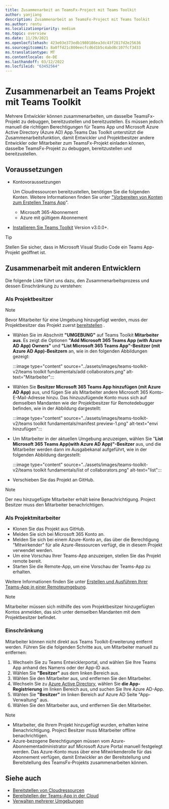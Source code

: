 ```yaml
---
title: Zusammenarbeit an TeamsFx-Project mit Teams Toolkit
author: yanjiang
description: Zusammenarbeit an TeamsFx-Project mit Teams Toolkit
ms.author: rentu
ms.localizationpriority: medium
ms.topic: overview
ms.date: 11/29/2021
ms.openlocfilehash: 423e03e373edb1980186ea3dc43f2817d2e25636
ms.sourcegitcommit: 8a0ffd21c800eecfcd6d1b5c4abd8c107fcf3d33
ms.translationtype: MT
ms.contentlocale: de-DE
ms.lasthandoff: 03/12/2022
ms.locfileid: "63452564"
---
```

# <a name="collaborate-on-teams-project-using-teams-toolkit"></a>Zusammenarbeit an Teams Projekt mit Teams Toolkit

Mehrere Entwickler können zusammenarbeiten, um dasselbe TeamsFx-Projekt zu debuggen, bereitzustellen und bereitzustellen. Es müssen jedoch manuell die richtigen Berechtigungen für Teams App und Microsoft Azure Active Directory (Azure AD) App.Teams  Das Toolkit unterstützt die Zusammenarbeitsfunktion, damit Entwickler und Projektbesitzer andere Entwickler oder Mitarbeiter zum TeamsFx-Projekt einladen können, dasselbe TeamsFx-Projekt zu debuggen, bereitzustellen und bereitzustellen.

## <a name="prerequisites"></a>Voraussetzungen

* Kontovoraussetzungen

    Um Cloudressourcen bereitzustellen, benötigen Sie die folgenden Konten. Weitere Informationen finden Sie unter ["Vorbereiten von Konten zum Erstellen Teams App](accounts.md)".

  * Microsoft 365-Abonnement
  * Azure mit gültigem Abonnement

* [Installieren Sie Teams Toolkit](https://marketplace.visualstudio.com/items?itemName=TeamsDevApp.ms-teams-vscode-extension) Version v3.0.0+.

> [!TIP]
> Stellen Sie sicher, dass in Microsoft Visual Studio Code ein Teams App-Projekt geöffnet ist.

## <a name="collaborate-with-other-developers"></a>Zusammenarbeit mit anderen Entwicklern

Die folgende Liste führt uns dazu, den Zusammenarbeitsprozess und dessen Einschränkung zu verstehen:

### <a name="as-project-owner"></a>Als Projektbesitzer

> [!NOTE]
> Bevor Mitarbeiter für eine Umgebung hinzugefügt werden, muss der Projektbesitzer das Projekt zuerst [bereitstellen](provision.md) .

* Wählen Sie im Abschnitt **"UMGEBUNG"** auf Teams Toolkit **Mitarbeiter aus**. Es zeigt die Optionen **"Add Microsoft 365 Teams App (with Azure AD App) Owners"** und **"List Microsoft 365 Teams App"-Besitzer (mit Azure AD App)-Besitzern** an, wie in den folgenden Abbildungen gezeigt:

  :::image type="content" source="../assets/images/teams-toolkit-v2/teams toolkit fundamentals/add collaborators.png" alt-text="Mitarbeiter":::

* Wählen Sie **Besitzer Microsoft 365 Teams App hinzufügen (mit Azure AD App)** aus, und fügen Sie als Mitarbeiter andere Microsoft 365 Konto-E-Mail-Adresse hinzu. Das hinzuzufügende Konto muss sich auf demselben Mandanten wie der Projektbesitzer für Remotedebugger befinden, wie in der Abbildung dargestellt:

  :::image type="content" source="../assets/images/teams-toolkit-v2/teams toolkit fundamentals/manifest preview-1.png" alt-text="envi hinzufügen":::

* Um Mitarbeiter in der aktuellen Umgebung anzuzeigen, wählen Sie "**List Microsoft 365 Teams App(with Azure AD App)"-Besitzer** aus, und die Mitarbeiter werden dann im Ausgabekanal aufgeführt, wie in der folgenden Abbildung dargestellt:

  :::image type="content" source="../assets/images/teams-toolkit-v2/teams toolkit fundamentals/list of collaborators.png" alt-text="list":::

* Verschieben Sie das Projekt an GitHub.

> [!NOTE]
> Der neu hinzugefügte Mitarbeiter erhält keine Benachrichtigung. Project Besitzer muss den Mitarbeiter benachrichtigen.

### <a name="as-project-collaborator"></a>Als Projektmitarbeiter

* Klonen Sie das Projekt aus GitHub.
* Melden Sie sich bei Microsoft 365 Konto an.
* Melden Sie sich bei einem Azure-Konto an, das über die Berechtigung "Mitwirkender" für alle Azure-Ressourcen verfügt, die in diesem Projekt verwendet werden.
* Um eine Vorschau Ihrer Teams-App anzuzeigen, stellen Sie das Projekt remote bereit.
* Starten Sie die Remote-App, um eine Vorschau der Teams-App zu erhalten.

Weitere Informationen finden Sie unter [Erstellen und Ausführen Ihrer Teams-App in einer Remoteumgebung](/microsoftteams/platform/sbs-gs-javascript?tabs=vscode%2Cvsc%2Cviscode%2Cvcode&tutorial-step=3&branch).

> [!NOTE]
> Mitarbeiter müssen sich mithilfe des vom Projektbesitzer hinzugefügten Kontos anmelden, das sich unter demselben Mandanten mit dem Projektbesitzer befindet.

### <a name="limitation"></a>Einschränkung

Mitarbeiter können nicht direkt aus Teams Toolkit-Erweiterung entfernt werden. Führen Sie die folgenden Schritte aus, um Mitarbeiter manuell zu entfernen:

  1. Wechseln Sie zu Teams Entwicklerportal, und wählen Sie Ihre Teams App anhand des Namens oder der App-ID aus.
  2. Wählen Sie **"Besitzer"** aus dem linken Bereich aus.
  3. Wählen Sie den Mitarbeiter aus, und entfernen Sie den Mitarbeiter.
  4. Wechseln Sie zu [Azure Active Directory](https://ms.portal.azure.com/#blade/Microsoft_AAD_IAM/ActiveDirectoryMenuBlade/RegisteredApps), wählen Sie **die App-Registrierung** im linken Bereich aus, und suchen Sie Ihre Azure AD-App.
  5. Wählen Sie **"Besitzer"** im linken Bereich auf Azure AD Seite "App-Verwaltung" aus.
  6. Wählen Sie den Mitarbeiter aus, und entfernen Sie den Mitarbeiter.

> [!NOTE]
>
> * Mitarbeiter, die Ihrem Projekt hinzugefügt wurden, erhalten keine Benachrichtigung. Project Besitzer muss Mitarbeiter offline benachrichtigen.
> * Azure-bezogene Berechtigungen müssen vom Azure-Abonnementadministrator auf Microsoft Azure Portal manuell festgelegt werden. Das Azure-Konto muss über eine Mitwirkenderolle für das Abonnement verfügen, damit Entwickler an der Bereitstellung und Bereitstellung des TeamsFx-Projekts zusammenarbeiten können.

## <a name="see-also"></a>Siehe auch

* [Bereitstellen von Cloudressourcen](provision.md)
* [Bereitstellen der Teams-App in der Cloud](deploy.md)
* [Verwalten mehrerer Umgebungen](TeamsFx-multi-env.md)

